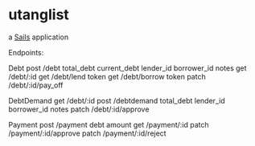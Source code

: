 # utanglist

a [Sails](http://sailsjs.org) application

Endpoints:

Debt
    post /debt
      total_debt
      current_debt
      lender_id
      borrower_id
      notes
    get /debt/:id
    get /debt/lend
      token
    get /debt/borrow
      token
    patch /debt/:id/pay_off

DebtDemand
    get /debt/:id
    post /debtdemand
      total_debt
      lender_id
      borrower_id
      notes
    patch /debt/:id/approve

Payment
    post /payment
      debt
      amount
    get /payment/:id
    patch /payment/:id/approve
    patch /payment/:id/reject

